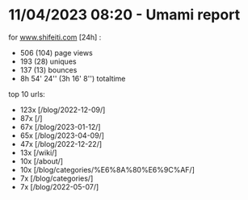 # 11/04/2023 08:20 - Umami report
for www.shifeiti.com [24h] :

 - 506 (104) page views
 - 193 (28) uniques
 - 137 (13) bounces
 - 8h 54' 24'' (3h 16' 8'') totaltime


top 10 urls:
 - 123x [/blog/2022-12-09/]
 - 87x [/]
 - 67x [/blog/2023-01-12/]
 - 65x [/blog/2023-04-09/]
 - 47x [/blog/2022-12-22/]
 - 13x [/wiki/]
 - 10x [/about/]
 - 10x [/blog/categories/%E6%8A%80%E6%9C%AF/]
 - 7x [/blog/categories/]
 - 7x [/blog/2022-05-07/]


